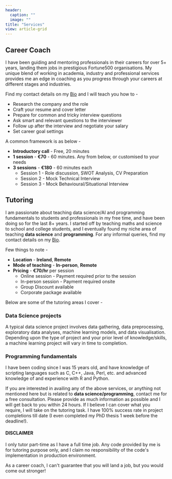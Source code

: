 ```yaml
---
header:
  caption: ""
  image: ""
title: "Services"
view: article-grid
---
```


## Career Coach
I have been guiding and mentoring professionals in their careers for over 5+ years, landing them jobs in prestigious Fortune500 organisations. My unique blend of working in academia, industry and professional services provides me an edge in coaching as you progress through your careers at different stages and industries.

Find my contact details on my [Bio](/) and I will teach you how to - 

* Research the company and the role
* Craft your resume and cover letter
* Prepare for common and tricky interview questions
* Ask smart and relevant questions to the interviewer
* Follow up after the interview and negotiate your salary
* Set career goal settings

A common framework is as below -

* __Introductory call__ - Free, 20 minutes
* __1 session__ - **€70** - 60 minutes. Any from below, or customised to your needs
* __3 sessions__ - **€180** - 60 minutes each
  + Session 1 - Role discussion, SWOT Analysis, CV Preparation
  + Session 2 - Mock Technical Interview
  + Session 3 - Mock Behavioural/Situational Interview

## Tutoring
I am passionate about teaching data science/AI and programming fundamentals to students and professionals in my free time, and have been doing so for the last 8+ years. I started off by teaching maths and science to school and college students, and I eventually found my niche area of teaching **data science** and **programming**. For any informal queries, find my contact details on my [Bio](/).

Few things to note -

* __Location__ - **Ireland**, **Remote**
* __Mode of teaching__ - **In-person**, **Remote**
* __Pricing__ - **€70/hr** per session
  + Online session - Payment required prior to the session
  + In-person session - Payment required onsite
  + Group Discount available
  + Corporate package available

Below are some of the tutoring areas I cover - 

### Data Science projects

A typical data science project involves data gathering, data preprocessing, exploratory data analyses, machine learning models, and data visualisation. Depending upon the type of project and your prior level of knowledge/skills, a machine learning project will vary in time to completion.

### Programming fundamentals

I have been coding since I was 15 years old, and have knowledge of scripting languages such as C, C++, Java, Perl, etc. and advanced knowledge of and experience with R and Python.

If you are interested in availing any of the above services, or anything not mentioned here but is related to **data science/programming**, contact me for a free consultation. Please provide as much information as possible and I will get back to you within 24 hours. If I believe I can cover what you require, I will take on the tutoring task. I have 100% success rate in project completions till date (I even completed my PhD thesis 1 week before the deadline!).

#### __DISCLAIMER__ 
I only tutor part-time as I have a full time job. Any code provided by me is for tutoring purpose only, and I claim no responsibility of the code's implementation in production environment.

As a career coach, I can't guarantee that you will land a job, but you would come out stronger!